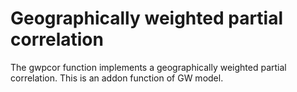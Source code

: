 # Geographically weighted partial correlation
The gwpcor function implements a geographically weighted partial correlation.
This is an addon function of GW model.
